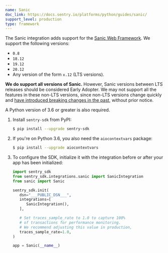 ```yaml
---
name: Sanic
doc_link: https://docs.sentry.io/platforms/python/guides/sanic/
support_level: production
type: framework
---
```


<!-- * * * * * * * * * * * *  * * * * * * * ATTENTION * * * * * * * * * * * * * * * * * * * * * * * *
*                          UPDATES WILL NO LONGER BE REFLECTED IN SENTRY                            *
*                                                                                                   *
* We've successfully migrated all "getting started/wizard" documents to the main Sentry repository, *
* where you can find them in the folder named "gettingStartedDocs" ->                               *
* https://github.com/getsentry/sentry/tree/master/static/app/gettingStartedDocs.                    *
*                                                                                                   *
* Find more details about the project in the concluded Epic ->                                      *
* https://github.com/getsentry/sentry/issues/48144                                                  *
*                                                                                                   *
* This document is planned to be removed in the future. However, it has not been removed yet,       *
* primarily because self-hosted users depend on it to access instructions for setting up their      *
* platform. We need to come up with a solution before removing these docs.                          *
* * * * * * * * * * * *  * * * * * * * ATTENTION * * * * * * * * * * * * * * * * * * * * * * * * * -->

The Sanic integration adds support for the [Sanic Web
Framework](https://github.com/huge-success/sanic). We support the following versions:

- `0.8`
- `18.12`
- `19.12`
- `20.12`
- Any version of the form `x.12` (LTS versions).

**We do support all versions of Sanic.** However, Sanic versions between LTS releases should be considered Early Adopter. We may not support all the features in these non-LTS versions, since non-LTS versions change quickly and [have introduced breaking changes in the past](https://github.com/huge-success/sanic/issues/1532), without prior notice.

A Python version of 3.6 or greater is also required.

1. Install `sentry-sdk` from PyPI:

   ```bash
   $ pip install --upgrade sentry-sdk
   ```

2. If you're on Python 3.6, you also need the `aiocontextvars` package:

   ```bash
   $ pip install --upgrade aiocontextvars
   ```

3. To configure the SDK, initialize it with the integration before or after your app has been initialized:

   ```python
   import sentry_sdk
   from sentry_sdk.integrations.sanic import SanicIntegration
   from sanic import Sanic

   sentry_sdk.init(
      dsn="___PUBLIC_DSN___",
      integrations=[
         SanicIntegration(),
      ],

      # Set traces_sample_rate to 1.0 to capture 100%
      # of transactions for performance monitoring.
      # We recommend adjusting this value in production,
      traces_sample_rate=1.0,
   )

   app = Sanic(__name__)
   ```

<!-- TODO-ADD-VERIFICATION-EXAMPLE -->
